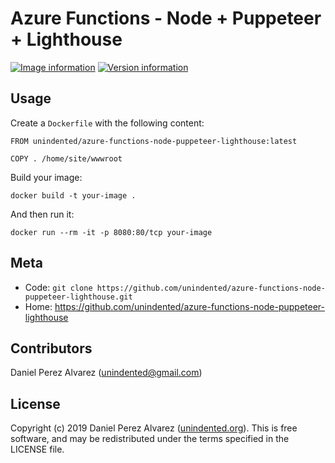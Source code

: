 # Azure Functions - Node + Puppeteer + Lighthouse

[![Image information](https://images.microbadger.com/badges/image/unindented/azure-functions-node-puppeteer-lighthouse.svg)](https://microbadger.com/images/unindented/azure-functions-node-puppeteer-lighthouse) [![Version information](https://images.microbadger.com/badges/version/unindented/azure-functions-node-puppeteer-lighthouse.svg)](https://microbadger.com/images/unindented/azure-functions-node-puppeteer-lighthouse)

## Usage

Create a `Dockerfile` with the following content:

```
FROM unindented/azure-functions-node-puppeteer-lighthouse:latest

COPY . /home/site/wwwroot
```

Build your image:

```
docker build -t your-image .
```

And then run it:

```
docker run --rm -it -p 8080:80/tcp your-image
```

## Meta

- Code: `git clone https://github.com/unindented/azure-functions-node-puppeteer-lighthouse.git`
- Home: <https://github.com/unindented/azure-functions-node-puppeteer-lighthouse>

## Contributors

Daniel Perez Alvarez ([unindented@gmail.com](mailto:unindented@gmail.com))

## License

Copyright (c) 2019 Daniel Perez Alvarez ([unindented.org](https://unindented.org/)). This is free software, and may be redistributed under the terms specified in the LICENSE file.
